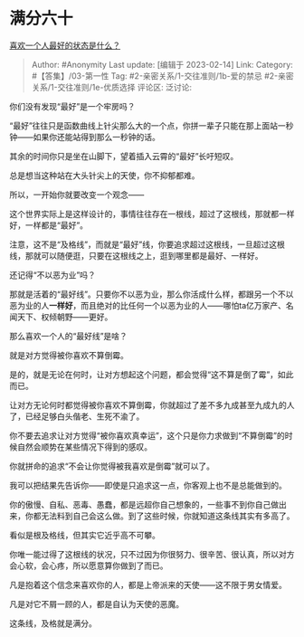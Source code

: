 # 满分六十
[喜欢一个人最好的状态是什么？](https://www.zhihu.com/question/26486394/answer/2892107344)

> Author: #Anonymity
> Last update: [编辑于 2023-02-14]
> Link:
> Category: #【答集】/03-第一性
> Tag: #2-亲密关系/1-交往准则/1b-爱的禁忌 #2-亲密关系/1-交往准则/1e-优质选择
> 评论区:
> 泛讨论:

你们没有发现“最好”是一个牢房吗？

“最好”往往只是函数曲线上针尖那么大的一个点，你拼一辈子只能在那上面站一秒钟——如果你还能站得到那么一秒钟的话。

其余的时间你只是坐在山脚下，望着插入云霄的“最好”长吁短叹。

总是想当这种站在大头针尖上的天使，你不抑郁都难。

所以，一开始你就要改变一个观念——

这个世界实际上是这样设计的，事情往往存在一根线，超过了这根线，那就都一样好，一样都是“最好”。

注意，这不是“及格线”，而就是“最好”线，你要追求超过这根线，一旦超过这根线，那就可以随便逛，只要在这根线之上，逛到哪里都是最好、一样好。

还记得“不以恶为业”吗？

那就是活着的“最好线”。只要你不以恶为业，那么你活成什么样，都跟另一个不以恶为业的人**一样好**，而且绝对的比任何一个以恶为业的人——哪怕ta亿万家产、名闻天下、权倾朝野——更好。

那么喜欢一个人的“最好线”是啥？

就是对方觉得被你喜欢不算倒霉。

是的，就是无论在何时，让对方想起这个问题，都会觉得“这不算是倒了霉”，如此而已。

让对方无论何时都觉得被你喜欢不算倒霉，你就超过了差不多九成甚至九成九的人了，已经足够白头偕老、生死不渝了。

你不要去追求让对方觉得“被你喜欢真幸运”，这个只是你力求做到“不算倒霉”的时候自然会顺势在某些情况下得到的感叹。

你就拼命的追求“不会让你觉得被我喜欢是倒霉”就可以了。

我可以把结果先告诉你——即使是只追求这一点，你客观上也不是总能做到的。

你的傲慢、自私、恶毒、愚蠢，都是远超你自己想象的，一些事不到你自己做出来，你都无法料到自己会这么做。到了这些时候，你就知道这条线其实有多高了。

看似是根及格线，但其实它近乎高不可攀。

你唯一能过得了这根线的状况，只不过因为你很努力、很辛苦、很认真，所以对方会心软，会心疼，所以愿意算你做到了而已。

凡是抱着这个信念来喜欢你的人，都是上帝派来的天使——这不限于男女情爱。

凡是对它不屑一顾的人，都是自认为天使的恶魔。

这条线，及格就是满分。
